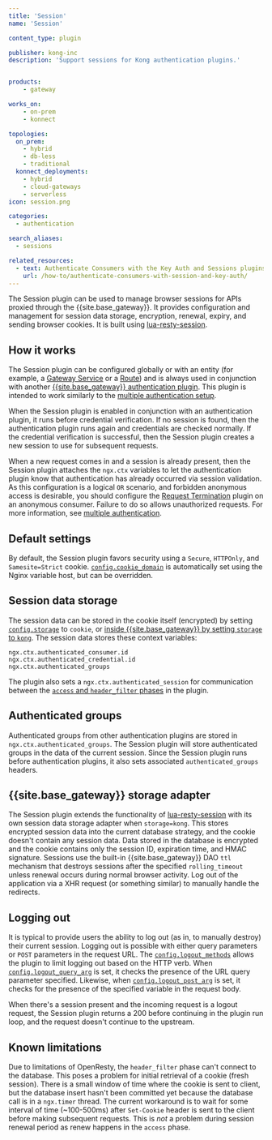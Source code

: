 ```yaml
---
title: 'Session'
name: 'Session'

content_type: plugin

publisher: kong-inc
description: 'Support sessions for Kong authentication plugins.'


products:
    - gateway

works_on:
    - on-prem
    - konnect

topologies:
  on_prem:
    - hybrid
    - db-less
    - traditional
  konnect_deployments:
    - hybrid
    - cloud-gateways
    - serverless
icon: session.png

categories:
  - authentication

search_aliases:
  - sessions

related_resources:
  - text: Authenticate Consumers with the Key Auth and Sessions plugins
    url: /how-to/authenticate-consumers-with-session-and-key-auth/
---
```


The Session plugin can be used to manage browser sessions for APIs proxied
through the {{site.base_gateway}}. It provides configuration and management for
session data storage, encryption, renewal, expiry, and sending browser cookies.
It is built using
[lua-resty-session](https://github.com/bungle/lua-resty-session).

## How it works

The Session plugin can be configured globally or with an entity (for example, a [Gateway Service](/gateway/entities/service/) or a [Route](/gateway/entities/route/))
and is always used in conjunction with another [{{site.base_gateway}} authentication plugin](/plugins/?category=authentication). This
plugin is intended to work similarly to the [multiple authentication setup](/gateway/authentication/#using-multiple-authentication-methods).

When the Session plugin is enabled in conjunction with an authentication plugin,
it runs before credential verification. If no session is found, then the
authentication plugin runs again and credentials are checked normally. If the
credential verification is successful, then the Session plugin creates a new
session to use for subsequent requests.

When a new request comes in and a session is already present, then the Session
plugin attaches the `ngx.ctx` variables to let the authentication
plugin know that authentication has already occurred via session validation.
As this configuration is a logical `OR` scenario, and forbidden anonymous
access is desirable, you should configure the [Request Termination](/plugins/request-termination/) plugin on an anonymous consumer. 
Failure to do so allows unauthorized requests. 
For more information, see [multiple authentication](/gateway/authentication/#using-multiple-authentication-methods).

## Default settings

By default, the Session plugin favors security using a `Secure`, `HTTPOnly`, and `Samesite=Strict` cookie. [`config.cookie_domain`](/plugins/session/reference/#schema--config-cookie-domain) is automatically set using the Nginx
variable host, but can be overridden.

## Session data storage

The session data can be stored in the cookie itself (encrypted) by setting [`config.storage`](/plugins/session/reference/#schema--config-storage) to `cookie`,
or [inside {{site.base_gateway}} by setting `storage` to `kong`](#kong-storage-adapter). The session data stores these context
variables:

```
ngx.ctx.authenticated_consumer.id
ngx.ctx.authenticated_credential.id
ngx.ctx.authenticated_groups
```

The plugin also sets a `ngx.ctx.authenticated_session` for communication between
the [`access` and `header_filter` phases](/gateway/entities/plugin/#plugin-contexts) in the plugin.

## Authenticated groups

Authenticated groups from other
authentication plugins are stored in `ngx.ctx.authenticated_groups`. The Session plugin will store authenticated groups in the data of
the current session. Since the Session plugin runs before authentication
plugins, it also sets associated `authenticated_groups` headers.

## {{site.base_gateway}} storage adapter

The Session plugin extends the functionality of [lua-resty-session](https://github.com/bungle/lua-resty-session)
with its own session data storage adapter when `storage=kong`. This stores encrypted
session data into the current database strategy, and the cookie doesn't contain
any session data. Data stored in the database is encrypted and the cookie contains only
the session ID, expiration time, and HMAC signature. Sessions use the built-in {{site.base_gateway}} DAO `ttl` mechanism that destroys sessions after the specified `rolling_timeout` unless renewal
occurs during normal browser activity. Log out of the application via a XHR request
(or something similar) to manually handle the redirects.

## Logging out

It is typical to provide users the ability to log out (as in, to manually destroy) their
current session. Logging out is possible with either query parameters or `POST` parameters in
the request URL. The [`config.logout_methods`](/plugins/session/reference/#schema--config-logout-methods) allows the plugin to limit logging
out based on the HTTP verb. When [`config.logout_query_arg`](/plugins/session/reference/#schema--config-logout-query-arg) is set, it checks the
presence of the URL query parameter specified. Likewise, when [`config.logout_post_arg`](/plugins/session/reference/#schema--config-logout-post-arg)
is set, it checks for the presence of the specified variable in the request body.

When there's a session
present and the incoming request is a logout request, the Session plugin
returns a 200 before continuing in the plugin run loop, and the request doesn't
continue to the upstream.

## Known limitations

Due to limitations of OpenResty, the `header_filter` phase can't connect to the
database. This poses a problem for initial retrieval of a cookie (fresh session).
There is a small window of time where the cookie is sent to client, but the database
insert hasn't been committed yet because the database call is in a `ngx.timer` thread.
The current workaround is to wait for some interval of time (~100-500ms) after
`Set-Cookie` header is sent to the client before making subsequent requests. This is
_not_ a problem during session renewal period as renew happens in the `access` phase.


